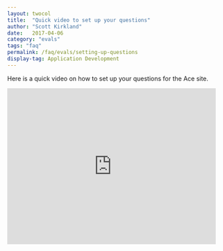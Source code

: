 ```yaml
---
layout: twocol
title:  "Quick video to set up your questions"
author: "Scott Kirkland"
date:   2017-04-06
category: "evals"
tags: "faq"
permalink: /faq/evals/setting-up-questions
display-tag: Application Development
---
```


Here is a quick video on how to set up your questions for the Ace site.

<iframe width="480" height="360" src="https://www.youtube.com/embed/yNjgsPTL2Yo" frameborder="0"> </iframe>
